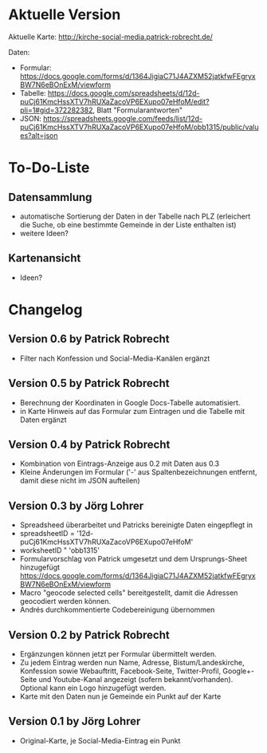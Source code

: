 ﻿
# Aktuelle Version

Aktuelle Karte: http://kirche-social-media.patrick-robrecht.de/

Daten:
* Formular: https://docs.google.com/forms/d/1364JigiaC71J4AZXM52jatkfwFEgryxBW7N6eBOnExM/viewform
* Tabelle: https://docs.google.com/spreadsheets/d/12d-puCj61KmcHssXTV7hRUXaZacoVP6EXupo07eHfoM/edit?pli=1#gid=372282382, Blatt "Formularantworten"
* JSON: https://spreadsheets.google.com/feeds/list/12d-puCj61KmcHssXTV7hRUXaZacoVP6EXupo07eHfoM/obb1315/public/values?alt=json

# To-Do-Liste

## Datensammlung
* automatische Sortierung der Daten in der Tabelle nach PLZ (erleichert die Suche, ob eine bestimmte Gemeinde in der Liste enthalten ist)
* weitere Ideen?

## Kartenansicht
* Ideen?

# Changelog

## Version 0.6 by Patrick Robrecht
* Filter nach Konfession und Social-Media-Kanälen ergänzt

## Version 0.5 by Patrick Robrecht
* Berechnung der Koordinaten in Google Docs-Tabelle automatisiert.
* in Karte Hinweis auf das Formular zum Eintragen und die Tabelle mit Daten ergänzt

## Version 0.4 by Patrick Robrecht
* Kombination von Eintrags-Anzeige aus 0.2 mit Daten aus 0.3
* Kleine Änderungen im Formular ('-' aus Spaltenbezeichnungen entfernt, damit diese nicht im JSON aufteilen)

## Version 0.3 by Jörg Lohrer
* Spreadsheed überarbeitet und Patricks bereinigte Daten eingepflegt in
 *  spreadsheetID = '12d-puCj61KmcHssXTV7hRUXaZacoVP6EXupo07eHfoM'
 *  worksheetID " 'obb1315'
* Formularvorschlag von Patrick umgesetzt und dem Ursprungs-Sheet hinzugefügt https://docs.google.com/forms/d/1364JigiaC71J4AZXM52jatkfwFEgryxBW7N6eBOnExM/viewform
* Macro "geocode selected cells" bereitgestellt, damit die Adressen geocodiert werden können.
* Andrés durchkommentierte Codebereinigung übernommen

## Version 0.2 by Patrick Robrecht
* Ergänzungen können jetzt per Formular übermittelt werden.
* Zu jedem Eintrag werden nun Name, Adresse, Bistum/Landeskirche, Konfession sowie Webauftritt, Facebook-Seite, Twitter-Profil, Google+-Seite und Youtube-Kanal angezeigt (sofern bekannt/vorhanden). Optional kann ein Logo hinzugefügt werden.
* Karte mit den Daten nun je Gemeinde ein Punkt auf der Karte

## Version 0.1 by Jörg Lohrer
* Original-Karte, je Social-Media-Eintrag ein Punkt
